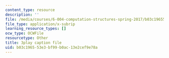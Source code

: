```yaml
---
content_type: resource
description: ''
file: /media/courses/6-004-computation-structures-spring-2017/b03c196553e3bf99b0ac13e2cef9e78a_RrZ8-1w7iok.srt
file_type: application/x-subrip
learning_resource_types: []
ocw_type: OCWFile
resourcetype: Other
title: 3play caption file
uid: b03c1965-53e3-bf99-b0ac-13e2cef9e78a
---
```

